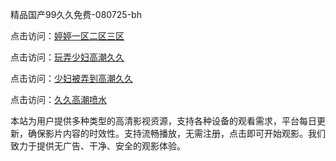 精品国产99久久免费-080725-bh

点击访问：<a href="https://rtj-3zo.pages.dev/">婷婷一区二区三区</a>

点击访问：<a href="https://vassv.pages.dev/">玩弄少妇高潮久久</a>

点击访问：<a href="https://gsd-agv.pages.dev/">少妇被弄到高潮久久</a>

点击访问：<a href="https://gda-c7m.pages.dev/">久久高潮喷水</a>


本站为用户提供多种类型的高清影视资源，支持各种设备的观看需求，平台每日更新，确保影片内容的时效性。支持流畅播放，无需注册，点击即可开始观影。我们致力于提供无广告、干净、安全的观影体验。

<span style="display:none;">[Canonical link](https://github.com/vivian20250708/viv8 ）</span>
